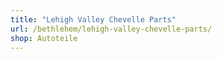 ```yaml
---
title: "Lehigh Valley Chevelle Parts"
url: /bethlehem/lehigh-valley-chevelle-parts/
shop: Autoteile
---
```

